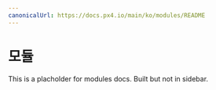 ```yaml
---
canonicalUrl: https://docs.px4.io/main/ko/modules/README
---
```


# 모듈

This is a placholder for modules docs. Built but not in sidebar.
